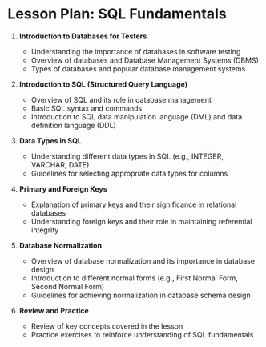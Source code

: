 # Lesson Plan: SQL Fundamentals

1. **Introduction to Databases for Testers**
   - Understanding the importance of databases in software testing
   - Overview of databases and Database Management Systems (DBMS)
   - Types of databases and popular database management systems

2. **Introduction to SQL (Structured Query Language)**
   - Overview of SQL and its role in database management
   - Basic SQL syntax and commands
   - Introduction to SQL data manipulation language (DML) and data definition language (DDL)

3. **Data Types in SQL**
   - Understanding different data types in SQL (e.g., INTEGER, VARCHAR, DATE)
   - Guidelines for selecting appropriate data types for columns

4. **Primary and Foreign Keys**
   - Explanation of primary keys and their significance in relational databases
   - Understanding foreign keys and their role in maintaining referential integrity

5. **Database Normalization**
   - Overview of database normalization and its importance in database design
   - Introduction to different normal forms (e.g., First Normal Form, Second Normal Form)
   - Guidelines for achieving normalization in database schema design

6. **Review and Practice**
   - Review of key concepts covered in the lesson
   - Practice exercises to reinforce understanding of SQL fundamentals

